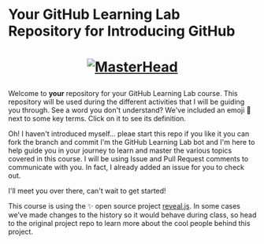 # Your GitHub Learning Lab Repository for Introducing GitHub

<h1 align="center">

[![MasterHead](https://media.giphy.com/media/scZPhLqaVOM1qG4lT9/giphy.gif)](https://github.com/vaibhav-aswal/github-slideshow)
</h1>

Welcome to **your** repository for your GitHub Learning Lab course. This repository will be used during the different activities that I will be guiding you through. See a word you don't understand? We've included an emoji 📖 next to some key terms. Click on it to see its definition.

Oh! I haven't introduced myself...
pleae start this repo if you like it
you can fork the branch and commit
I'm the GitHub Learning Lab bot and I'm here to help guide you in your journey to learn and master the various topics covered in this course. I will be using Issue and Pull Request comments to communicate with you. In fact, I already added an issue for you to check out.


I'll meet you over there, can't wait to get started!

This course is using the :sparkles: open source project [reveal.js](https://github.com/hakimel/reveal.js/). In some cases we’ve made changes to the history so it would behave during class, so head to the original project repo to learn more about the cool people behind this project.
